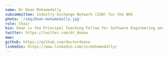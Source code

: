 ```yaml
---
name: Dr Dean Mohamedally
subcommittee: Industry Exchange Network (IXN) for the NHS
photo: '/img/Dean-mohamedally.jpg'
role: Chair
bio: Dean is the Principal Teaching Fellow for Software Engineering and Industry Projects and a member of the Software Systems Engineering group at the Department of Computer Science, University College London. I am the Inventor and Creator, and one of the Projects Directors of the UCL IXN - Industry Exchange Network (www.ixn.org.uk), which I co-founded with Dr Graham Roberts and Geoff Hughes in 2011. Dean leads on all healthcare related projects with teaching in Computer Science. The IXN programme was reported in the NHS England Topol Review (2019), leading to the creation of this IXN for the NHS subcommittee at the government backed Apperta Foundation CIC. Outside of healthcare projects, the IXN programme is centred around term-time teaching with students based in our labs at UCL, with all sectors of industry clients engaging with the students on Proof of Concepts (PoC). Dean covers the fields of Software Engineering and Systems Integration development on the UCL IXN, but also align interests with our other UCL CS Projects Directors. Dean is a Fellow of the Higher Education Academy and Member of the British Computing Society. 
twitter: https://twitter.com/dr_deano 
www: 
github: https://github.com/doctordeano
linkedin: https://www.linkedin.com/in/mohamedally/ 
---
```

